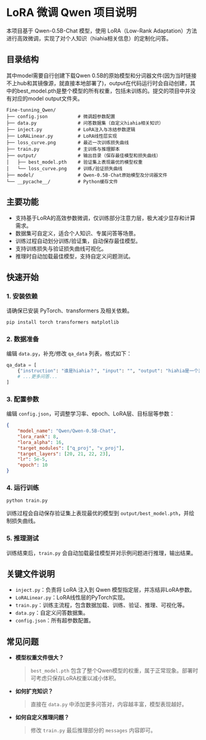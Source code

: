 # LoRA 微调 Qwen 项目说明

本项目基于 Qwen-0.5B-Chat 模型，使用 LoRA（Low-Rank Adaptation）方法进行高效微调，实现了对个人知识（hiahia相关信息）的定制化问答。

## 目录结构
其中model需要自行创建下载Qwen 0.5B的原始模型和分词器文件(因为当时链接不上hub和其镜像源，就直接本地部署了)，output在代码运行时会自动创建，其中的best_model.pth是整个模型的所有权重，包括未训练的。提交的项目中并没有对应的model output文件夹。
```
Fine-tunning_Qwen/
├── config.json           # 微调超参数配置
├── data.py               # 问答数据集（自定义hiahia相关知识）
├── inject.py             # LoRA注入与冻结参数逻辑
├── LoRALinear.py         # LoRA线性层实现
├── loss_curve.png        # 最近一次训练损失曲线
├── train.py              # 主训练与推理脚本
├── output/               # 输出目录（保存最佳模型和损失曲线）
│   ├── best_model.pth    # 验证集上表现最优的模型权重
│   └── loss_curve.png    # 训练/验证损失曲线
├── model/                # Qwen-0.5B-Chat原始模型及分词器文件
└── __pycache__/          # Python缓存文件
```

## 主要功能
- 支持基于LoRA的高效参数微调，仅训练部分注意力层，极大减少显存和计算需求。
- 数据集可自定义，适合个人知识、专属问答等场景。
- 训练过程自动划分训练/验证集，自动保存最佳模型。
- 支持训练损失与验证损失曲线可视化。
- 推理时自动加载最佳模型，支持自定义问题测试。

## 快速开始

### 1. 安装依赖
请确保已安装 PyTorch、transformers 及相关依赖。

```bash
pip install torch transformers matplotlib
```

### 2. 数据准备
编辑 `data.py`，补充/修改 `qa_data` 列表，格式如下：
```python
qa_data = [
    {"instruction": "谁是hiahia？", "input": "", "output": "hiahia是一个真实的人，2006年出生，来自广东河源。"},
    # ...更多问答...
]
```

### 3. 配置参数
编辑 `config.json`，可调整学习率、epoch、LoRA层、目标层等参数：
```json
{
    "model_name": "Qwen/Qwen-0.5B-Chat",
    "lora_rank": 8,
    "lora_alpha": 16,
    "target_modules": ["q_proj", "v_proj"],
    "target_layers": [20, 21, 22, 23],
    "lr": 5e-5,
    "epoch": 10
}
```

### 4. 运行训练
```bash
python train.py
```
训练过程会自动保存验证集上表现最优的模型到 `output/best_model.pth`，并绘制损失曲线。

### 5. 推理测试
训练结束后，`train.py` 会自动加载最佳模型并对示例问题进行推理，输出结果。

## 关键文件说明
- `inject.py`：负责将 LoRA 注入到 Qwen 模型指定层，并冻结非LoRA参数。
- `LoRALinear.py`：LoRA线性层的PyTorch实现。
- `train.py`：训练主流程，包含数据加载、训练、验证、推理、可视化等。
- `data.py`：自定义问答数据集。
- `config.json`：所有超参数配置。

## 常见问题
- **模型权重文件很大？**
  > `best_model.pth` 包含了整个Qwen模型的权重，属于正常现象。部署时可考虑只保存LoRA权重以减小体积。
- **如何扩充知识？**
  > 直接在 `data.py` 中添加更多问答对，内容越丰富，模型表现越好。
- **如何自定义推理问题？**
  > 修改 `train.py` 最后推理部分的 `messages` 内容即可。

